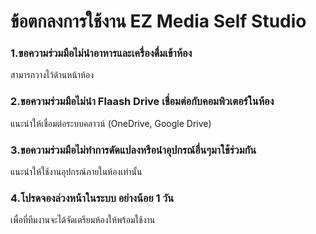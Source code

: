 # ข้อตกลงการใช้งาน EZ Media Self Studio

### 1.ขอความร่วมมือไม่นำอาหารและเครื่องดื่มเข้าห้อง

สามารถวางไว้ด้านหน้าห้อง

### 2.ขอความร่วมมือไม่นำ Flaash Drive เชื่อมต่อกับคอมพิวเตอร์ในห้อง

แนะนำให้เชื่อมต่อระบบคลาวน์ (OneDrive, Google Drive)

### 3.ขอความร่วมมือไม่ทำการดัดแปลงหรือนำอุปกรณ์อื่นๆมาใช้ร่วมกัน

แนะนำให้ใช้งานอุปกรณ์ภายในห้องเท่านั้น

### 4.โปรดจองล่วงหน้าในระบบ อย่างน้อย 1 วัน&#x20;

เพื่อที่ทีมงานจะได้จัดเตรียมห้องให้พร้อมใช้งาน
